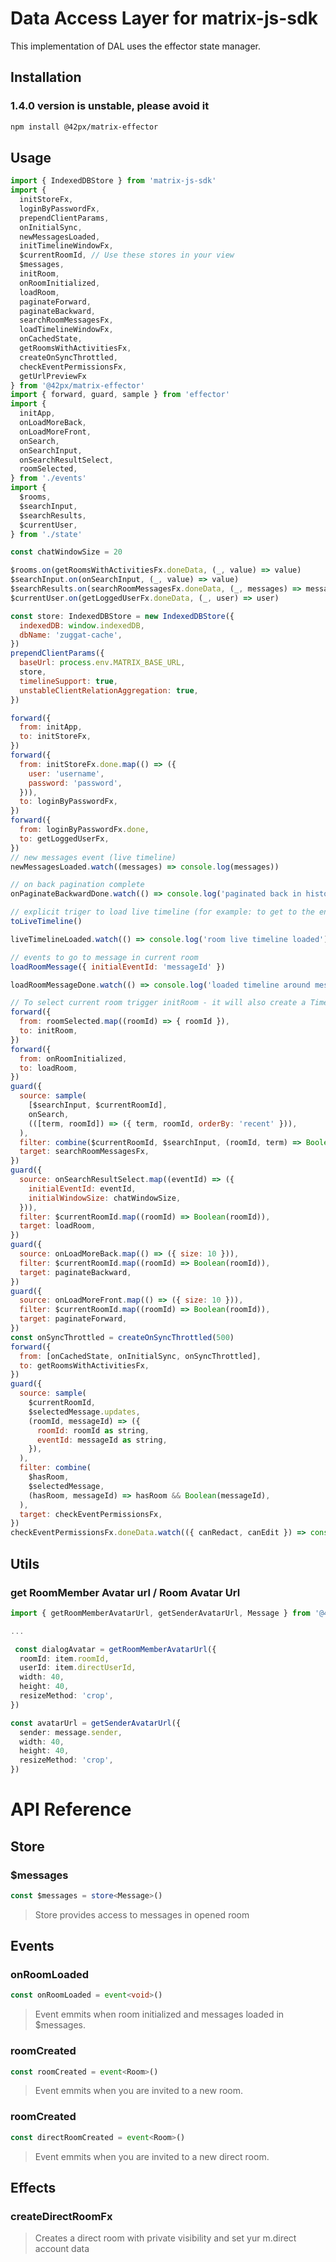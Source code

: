# Data Access Layer for matrix-js-sdk

This implementation of DAL uses the effector state manager.

## Installation

### 1.4.0 version is unstable, please avoid it

```sh
npm install @42px/matrix-effector
```

## Usage

```js
import { IndexedDBStore } from 'matrix-js-sdk'
import {
  initStoreFx,
  loginByPasswordFx,
  prependClientParams,
  onInitialSync,
  newMessagesLoaded,
  initTimelineWindowFx,
  $currentRoomId, // Use these stores in your view
  $messages,
  initRoom,
  onRoomInitialized,
  loadRoom,
  paginateForward,
  paginateBackward,
  searchRoomMessagesFx,
  loadTimelineWindowFx,
  onCachedState,
  getRoomsWithActivitiesFx,
  createOnSyncThrottled,
  checkEventPermissionsFx,
  getUrlPreviewFx
} from '@42px/matrix-effector'
import { forward, guard, sample } from 'effector'
import {
  initApp,
  onLoadMoreBack,
  onLoadMoreFront,
  onSearch,
  onSearchInput,
  onSearchResultSelect,
  roomSelected,
} from './events'
import {
  $rooms,
  $searchInput,
  $searchResults,
  $currentUser,
} from './state'

const chatWindowSize = 20

$rooms.on(getRoomsWithActivitiesFx.doneData, (_, value) => value)
$searchInput.on(onSearchInput, (_, value) => value)
$searchResults.on(searchRoomMessagesFx.doneData, (_, messages) => messages)
$currentUser.on(getLoggedUserFx.doneData, (_, user) => user)

const store: IndexedDBStore = new IndexedDBStore({
  indexedDB: window.indexedDB,
  dbName: 'zuggat-cache',
})
prependClientParams({
  baseUrl: process.env.MATRIX_BASE_URL,
  store,
  timelineSupport: true,
  unstableClientRelationAggregation: true,
})

forward({
  from: initApp,
  to: initStoreFx,
})
forward({
  from: initStoreFx.done.map(() => ({
    user: 'username',
    password: 'password',
  })),
  to: loginByPasswordFx,
})
forward({
  from: loginByPasswordFx.done,
  to: getLoggedUserFx,
})
// new messages event (live timeline)
newMessagesLoaded.watch((messages) => console.log(messages))

// on back pagination complete
onPaginateBackwardDone.watch(() => console.log('paginated back in history'))

// explicit triger to load live timeline (for example: to get to the end of history)
toLiveTimeline()

liveTimelineLoaded.watch(() => console.log('room live timeline loaded'))

// events to go to message in current room
loadRoomMessage({ initialEventId: 'messageId' })

loadRoomMessageDone.watch(() => console.log('loaded timeline around message'))

// To select current room trigger initRoom - it will also create a TimelineWindow instance for it
forward({
  from: roomSelected.map((roomId) => { roomId }),
  to: initRoom,
})
forward({
  from: onRoomInitialized,
  to: loadRoom,
})
guard({
  source: sample(
    [$searchInput, $currentRoomId],
    onSearch,
    (([term, roomId]) => ({ term, roomId, orderBy: 'recent' })),
  ),
  filter: combine($currentRoomId, $searchInput, (roomId, term) => Boolean(roomId) && Boolean(term)),
  target: searchRoomMessagesFx,
})
guard({
  source: onSearchResultSelect.map((eventId) => ({
    initialEventId: eventId,
    initialWindowSize: chatWindowSize,
  })),
  filter: $currentRoomId.map((roomId) => Boolean(roomId)),
  target: loadRoom,
})
guard({
  source: onLoadMoreBack.map(() => ({ size: 10 })),
  filter: $currentRoomId.map((roomId) => Boolean(roomId)),
  target: paginateBackward,
})
guard({
  source: onLoadMoreFront.map(() => ({ size: 10 })),
  filter: $currentRoomId.map((roomId) => Boolean(roomId)),
  target: paginateForward,
})
const onSyncThrottled = createOnSyncThrottled(500)
forward({
  from: [onCachedState, onInitialSync, onSyncThrottled],
  to: getRoomsWithActivitiesFx,
})
guard({
  source: sample(
    $currentRoomId,
    $selectedMessage.updates,
    (roomId, messageId) => ({
      roomId: roomId as string,
      eventId: messageId as string,
    }),
  ),
  filter: combine(
    $hasRoom,
    $selectedMessage,
    (hasRoom, messageId) => hasRoom && Boolean(messageId),
  ),
  target: checkEventPermissionsFx,
})
checkEventPermissionsFx.doneData.watch(({ canRedact, canEdit }) => console.log(canRedact, canEdit))
```



## Utils

### get RoomMember Avatar url / Room Avatar Url
```ts
import { getRoomMemberAvatarUrl, getSenderAvatarUrl, Message } from '@42px/matrix-effector'

...

 const dialogAvatar = getRoomMemberAvatarUrl({
  roomId: item.roomId,
  userId: item.directUserId,
  width: 40,
  height: 40,
  resizeMethod: 'crop',
})

const avatarUrl = getSenderAvatarUrl({
  sender: message.sender,
  width: 40,
  height: 40,
  resizeMethod: 'crop',
})

```

# API Reference

## Store

### $messages

```ts
const $messages = store<Message>()
```

> Store provides access to messages in opened room


## Events 

### **onRoomLoaded**

```ts
const onRoomLoaded = event<void>()
```

> Event emmits when room initialized and messages loaded in $messages.

### **roomCreated**

```ts
const roomCreated = event<Room>()
```

> Event emmits when you are invited to a new room.

### **roomCreated**

```ts
const directRoomCreated = event<Room>()
```

> Event emmits when you are invited to a new direct room.


## Effects 

### **createDirectRoomFx**

> Creates a direct room with private visibility and set yur m.direct account data
